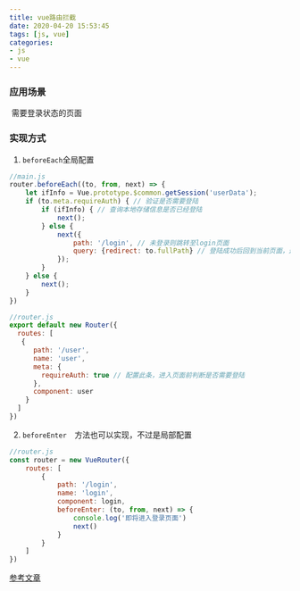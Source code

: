 ```yaml
---
title: vue路由拦截
date: 2020-04-20 15:53:45
tags: [js, vue]
categories: 
- js
- vue
---
```


 

### 应用场景

​	需要登录状态的页面

### 实现方式

1. `beforeEach`全局配置

```js
//main.js
router.beforeEach((to, from, next) => {
    let ifInfo = Vue.prototype.$common.getSession('userData');
    if (to.meta.requireAuth) { // 验证是否需要登陆
        if (ifInfo) { // 查询本地存储信息是否已经登陆
      		next();
        } else {
            next({
            	path: '/login', // 未登录则跳转至login页面
            	query: {redirect: to.fullPath} // 登陆成功后回到当前页面，这里传值给login页面，to.fullPath为当前点击的页面
            });
        }
    } else {
    	next();
    }
})
```

```js
//router.js
export default new Router({
  routes: [
   {
      path: '/user',
      name: 'user',
      meta: {
        requireAuth: true // 配置此条，进入页面前判断是否需要登陆
      },
      component: user
    }
  ]
})
```

2. `beforeEnter  `方法也可以实现，不过是局部配置

```js
//router.js
const router = new VueRouter({
    routes: [
        {
            path: '/login',
            name: 'login',
            component: login,
            beforeEnter: (to, from, next) => {
          		console.log('即将进入登录页面')          
          		next()     
            }
        }
    ]
})
```



[参考文章](https://router.vuejs.org/zh/guide/advanced/navigation-guards.html#%E8%B7%AF%E7%94%B1%E7%8B%AC%E4%BA%AB%E7%9A%84%E5%AE%88%E5%8D%AB) 

